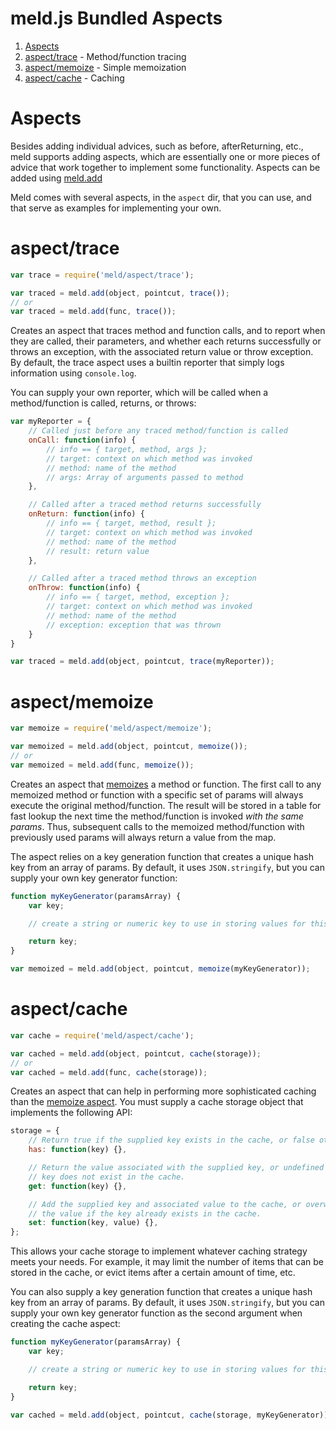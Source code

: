 # meld.js Bundled Aspects

1. [Aspects](#aspects)
1. [aspect/trace](#aspecttrace) - Method/function tracing
1. [aspect/memoize](#aspectmemoize) - Simple memoization
1. [aspect/cache](#aspectcache) - Caching

# Aspects

Besides adding individual advices, such as before, afterReturning, etc., meld supports adding aspects, which are essentially one or more pieces of advice that work together to implement some functionality.  Aspects can be added using [meld.add](api.md#adding-multiple-advices)

Meld comes with several aspects, in the `aspect` dir, that you can use, and that serve as examples for implementing your own.

# aspect/trace

```js
var trace = require('meld/aspect/trace');

var traced = meld.add(object, pointcut, trace());
// or
var traced = meld.add(func, trace());
```

Creates an aspect that traces method and function calls, and to report when they are called, their parameters, and whether each returns successfully or throws an exception, with the associated return value or throw exception.  By default, the trace aspect uses a builtin reporter that simply logs information using `console.log`.

You can supply your own reporter, which will be called when a method/function is called, returns, or throws:

```js
var myReporter = {
	// Called just before any traced method/function is called
	onCall: function(info) {
		// info == { target, method, args };
		// target: context on which method was invoked
		// method: name of the method
		// args: Array of arguments passed to method
	},

	// Called after a traced method returns successfully
	onReturn: function(info) {
		// info == { target, method, result };
		// target: context on which method was invoked
		// method: name of the method
		// result: return value
	},

	// Called after a traced method throws an exception
	onThrow: function(info) {
		// info == { target, method, exception };
		// target: context on which method was invoked
		// method: name of the method
		// exception: exception that was thrown
	}
}

var traced = meld.add(object, pointcut, trace(myReporter));
```

# aspect/memoize

```js
var memoize = require('meld/aspect/memoize');

var memoized = meld.add(object, pointcut, memoize());
// or
var memoized = meld.add(func, memoize());
```

Creates an aspect that [memoizes](http://en.wikipedia.org/wiki/Memoization) a method or function.  The first call to any memoized method or function with a specific set of params will always execute the original method/function.  The result will be stored in a table for fast lookup the next time the method/function is invoked *with the same params*.  Thus, subsequent calls to the memoized method/function with previously used params will always return a value from the map.

The aspect relies on a key generation function that creates a unique hash key from an array of params.  By default, it uses `JSON.stringify`, but you can supply your own key generator function:

```js
function myKeyGenerator(paramsArray) {
	var key;

	// create a string or numeric key to use in storing values for this set of params

	return key;
}

var memoized = meld.add(object, pointcut, memoize(myKeyGenerator));
```

# aspect/cache

```js
var cache = require('meld/aspect/cache');

var cached = meld.add(object, pointcut, cache(storage));
// or
var cached = meld.add(func, cache(storage));
```

Creates an aspect that can help in performing more sophisticated caching than the [memoize aspect](#aspectmemoize).  You must supply a cache storage object that implements the following API:

```js
storage = {
	// Return true if the supplied key exists in the cache, or false otherwise.
	has: function(key) {},

	// Return the value associated with the supplied key, or undefined if the
	// key does not exist in the cache.
	get: function(key) {},

	// Add the supplied key and associated value to the cache, or overwrite
	// the value if the key already exists in the cache.
	set: function(key, value) {},
};
```

This allows your cache storage to implement whatever caching strategy meets your needs.  For example, it may limit the number of items that can be stored in the cache, or evict items after a certain amount of time, etc.

You can also supply a key generation function that creates a unique hash key from an array of params.  By default, it uses `JSON.stringify`, but you can supply your own key generator function as the second argument when creating the cache aspect:

```js
function myKeyGenerator(paramsArray) {
	var key;

	// create a string or numeric key to use in storing values for this set of params

	return key;
}

var cached = meld.add(object, pointcut, cache(storage, myKeyGenerator));
```
